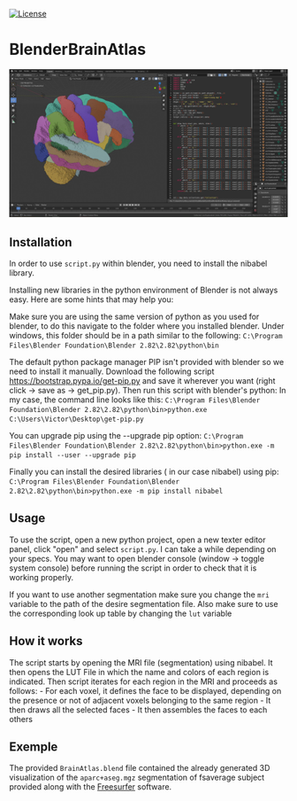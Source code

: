 [![License](https://img.shields.io/badge/License-BSD%203--Clause-blue.svg)](https://opensource.org/licenses/BSD-3-Clause)
# BlenderBrainAtlas
![preview](static/img/preview.JPG "preview")
## Installation

In order to use `script.py` within blender, you need to install the nibabel library.

Installing new libraries in the python environment of Blender is not always easy. Here are some hints that may help you:

Make sure you are using the same version of python as you used for blender, to do this navigate to the folder where you installed blender. Under windows, this folder should be in a path similar to the following:
`C:\Program Files\Blender Foundation\Blender 2.82\2.82\python\bin`

The default python package manager PIP isn't provided with blender so we need to install it manually. Download the following script 
https://bootstrap.pypa.io/get-pip.py and save it wherever you want (right click -> save as -> get_pip.py). Then run this script with blender's python:
In my case, the command line looks like this:
`C:\Program Files\Blender Foundation\Blender 2.82\2.82\python\bin>python.exe C:\Users\Victor\Desktop\get-pip.py`

You can upgrade pip using the --upgrade pip option:
`C:\Program Files\Blender Foundation\Blender 2.82\2.82\python\bin>python.exe -m pip install --user --upgrade pip`

Finally you can install the desired libraries ( in our case nibabel) using pip:
`C:\Program Files\Blender Foundation\Blender 2.82\2.82\python\bin>python.exe -m pip install nibabel`

## Usage
To use the script, open a new python project, open a new texter editor panel, click "open" and select `script.py`.
I can take a while depending on your specs. You may want to open blender console (window -> toggle system console) before running the script in order to check that it is working properly.

If you want to use another segmentation make sure you change the `mri` variable to the path of the desire segmentation file.
Also make sure to use the corresponding look up table by changing the `lut` variable

## How it works
The script starts by opening the MRI file (segmentation) using nibabel. It then opens the LUT File in which the name and colors of each region is indicated.
Then script iterates for each region in the MRI and proceeds as follows:
    - For each voxel, it defines the face to be displayed, depending on the presence or not of adjacent voxels belonging to the same region
    - It then draws all the selected faces
    - It then assembles the faces to each others

## Exemple
The provided `BrainAtlas.blend` file contained the already generated 3D visualization of the `aparc+aseg.mgz` segmentation of fsaverage subject provided along with the [Freesurfer](https://surfer.nmr.mgh.harvard.edu/) software.
<script src="https://embed.github.com/view/3d/vferat/BlenderBrainAtlas/main/BlenderBrainAtlas/STL/lower_brain.stl"></script>
